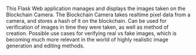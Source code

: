 This Flask Web application manages and displays the images taken on the Blockchain Camera. The Blockchain Camera takes realtime pixel data from a camera, and stores a hash of it on the blockchain. Can be used for verification of images in time they were taken, as well as method of creation. Possible use cases for verifying real vs fake images, which is becoming much more relevant in the world of highly realistic image generation and editing methods.
